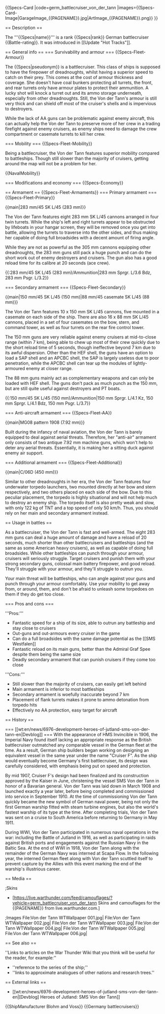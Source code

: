 {{Specs-Card
|code=germ_battlecruiser_von_der_tann
|images={{Specs-Card-Image|GarageImage_{{PAGENAME}}.jpg|ArtImage_{{PAGENAME}}.png}}
}}

== Description ==
<!-- ''In the first part of the description, cover the history of the ship's creation and military application. In the second part, tell the reader about using this ship in the game. Add a screenshot: if a beginner player has a hard time remembering vehicles by name, a picture will help them identify the ship in question.'' -->
The '''{{Specs|name}}''' is a rank {{Specs|rank}} German battlecruiser {{Battle-rating}}. It was introduced in [[Update "Hot Tracks"]].

== General info ==
=== Survivability and armour ===
{{Specs-Fleet-Armour}}
<!-- ''Talk about the vehicle's armour. Note the most well-defended and most vulnerable zones, e.g. the ammo magazine. Evaluate the composition of components and assemblies responsible for movement and manoeuvrability. Evaluate the survivability of the primary and secondary armaments separately. Don't forget to mention the size of the crew, which plays an important role in fleet mechanics. Save tips on preserving survivability for the "Usage in battles" section. If necessary, use a graphical template to show the most well-protected or most vulnerable points in the armour.'' -->
The {{Specs|pseudonym}} is a battlecruiser. This class of ships is supposed to have the firepower of dreadnoughts, whilst having a superior speed to catch on their prey. This comes at the cost of armour thickness and coverage. She doesn't have coal bunkers protecting all turrets, the front, and rear turrets only have armour plates to protect their ammunition. A lucky shot will knock a turret out and its ammo storage underneath, especially from other dreadnoughts. Still, the Von der Tann's armour is still very thick and can shield off most of the cruiser's shells and is impervious to destroyers.

While the lack of AA guns can be problematic against enemy aircraft, this can actually help the Von der Tann to preserve more of her crew in a trading firefight against enemy cruisers, as enemy ships need to damage the crew compartment or casemate turrets to kill her crew.

=== Mobility ===
{{Specs-Fleet-Mobility}}
<!-- ''Write about the ship's mobility. Evaluate its power and manoeuvrability, rudder rerouting speed, stopping speed at full tilt, with its maximum forward and reverse speed.'' -->
Being a battlecruiser, the Von der Tann features superior mobility compared to battleships. Though still slower than the majority of cruisers, getting around the map will not be a problem for her.

{{NavalMobility}}

=== Modifications and economy ===
{{Specs-Economy}}

== Armament ==
{{Specs-Fleet-Armaments}}
=== Primary armament ===
{{Specs-Fleet-Primary}}
<!-- ''Provide information about the characteristics of the primary armament. Evaluate their efficacy in battle based on their reload speed, ballistics and the capacity of their shells. Add a link to the main article about the weapon: <code><nowiki>{{main|Weapon name (calibre)}}</nowiki></code>. Broadly describe the ammunition available for the primary armament, and provide recommendations on how to use it and which ammunition to choose.'' -->
{{main|283 mm/45 SK L/45 (283 mm)}}

The Von der Tann features eight 283 mm SK L/45 cannons arranged in four twin turrets. While the ship's left and right turrets appear to be obstructed by lifeboats in your hangar screen, they will be removed once you get into battle, allowing the turrets to traverse into the other sides, and thus making her capable of doing full broadsides with a decent amount of firing angle.

While they are not as powerful as the 305 mm cannons equipping other dreadnoughts, the 283 mm guns still pack a huge punch and can do the short work out of enemy destroyers and cruisers. The gun also has a good reload time for its calibre at 20 seconds (ace crew).

{{:283 mm/45 SK L/45 (283 mm)/Ammunition|283 mm Sprgr. L/3.6 Bdz, 283 mm Psgr. L/3.2}}

=== Secondary armament ===
{{Specs-Fleet-Secondary}}
<!-- ''Some ships are fitted with weapons of various calibres. Secondary armaments are defined as weapons chosen with the control <code>Select secondary weapon</code>. Evaluate the secondary armaments and give advice on how to use them. Describe the ammunition available for the secondary armament. Provide recommendations on how to use them and which ammunition to choose. Remember that any anti-air armament, even heavy calibre weapons, belong in the next section. If there is no secondary armament, remove this section.'' -->
{{main|150 mm/45 SK L/45 (150 mm)|88 mm/45 casemate SK L/45 (88 mm)}}

The Von der Tann features 10 х 150 mm SK L/45 cannons, five mounted in a casemate on each side of the ship. There are also 16 х 88 mm SK L/45 cannons, placed in a set of four casemates on the bow, stern, and command tower, as well as four turrets on the rear fire control tower.

The 150 mm guns are very reliable against enemy cruisers at mid-to-close range (within 7 km), being able to chew up most of their crew quickly due to the short reload time of 5 seconds, though ineffective beyond 7 km due to its awful dispersion. Other than the HEF shell, the guns have an option to load a SAP shell and an APCBC shell, the SAP is largely useless due to poor penetration, while the APCBC shell can tear up the modules of lightly-armoured enemy at closer range.

The 88 mm guns mainly act as complementary weapons and can only be loaded with HEF shell. The guns don't pack as much punch as the 150 mm, but are still quite useful against destroyers and PT boats.

{{:150 mm/45 SK L/45 (150 mm)/Ammunition|150 mm Sprgr. L/4.1 Kz, 150 mm Sprgr. L/4.1 Bdz, 150 mm Psgr. L/3.7}}

=== Anti-aircraft armament ===
{{Specs-Fleet-AA}}
<!-- ''An important part of the ship's armament responsible for air defence. Anti-aircraft armament is defined by the weapon chosen with the control <code>Select anti-aircraft weapons</code>. Talk about the ship's anti-air cannons and machine guns, the number of guns and their positions, their effective range, and about their overall effectiveness – including against surface targets. If there are no anti-aircraft armaments, remove this section.'' -->
{{main|MG08 pattern 1908 (7.92 mm)}}

Built during the infancy of naval aviation, the Von der Tann is barely equipped to deal against aerial threats. Therefore, her "anti-air" armament only consists of two antique 7.92 mm machine guns, which won't help to deter any aerial threats. Essentially, it is making her a sitting duck against enemy air support.

=== Additional armament ===
{{Specs-Fleet-Additional}}
<!-- ''Describe the available additional armaments of the ship: depth charges, mines, torpedoes. Talk about their positions, available ammunition and launch features such as dead zones of torpedoes. If there is no additional armament, remove this section.'' -->
{{main|C/06D (450 mm)}}

Similar to other dreadnoughts in her era, the Von der Tann features four underwater torpedo launchers, two mounted directly at her bow and stern respectively, and two others placed on each side of the bow. Due to this peculiar placement, the torpedo is highly situational and will not help much to destroy an enemy ship. The torpedo itself is also pretty weak and slow, with only 122 kg of TNT and a top speed of only 50 km/h. Thus, you should rely on her main and secondary armament instead.

== Usage in battles ==
<!-- ''Describe the technique of using this ship, the characteristics of her use in a team and tips on strategy. Abstain from writing an entire guide – don't try to provide a single point of view, but give the reader food for thought. Talk about the most dangerous opponents for this vehicle and provide recommendations on fighting them. If necessary, note the specifics of playing with this vehicle in various modes (AB, RB, SB).'' -->
As a battlecruiser, the Von der Tann is fast and well-armed. The eight 283 mm guns can deal a huge amount of damage and have a reload of 20 seconds, much shorter than other battlecruisers and battleships (and the same as some American heavy cruisers), as well as capable of doing full broadsides. While other battleships can punch through your armour, cruisers will seriously struggle. Target cruisers and punish them with your strong secondary guns, colossal main battery firepower, and good reload. They'll struggle with your armour, and they'll struggle to outrun you.

Your main threat will be battleships, who can angle against your guns and punch through your armour comfortably. Use your mobility to get away from, or around, them, and don't be afraid to unleash some torpedoes on them if they do get too close.

=== Pros and cons ===
<!-- ''Summarise and briefly evaluate the vehicle in terms of its characteristics and combat effectiveness. Mark its pros and cons in the bulleted list. Try not to use more than 6 points for each of the characteristics. Avoid using categorical definitions such as "bad", "good" and the like - use substitutions with softer forms such as "inadequate" and "effective".'' -->

'''Pros:'''

* Fantastic speed for a ship of its size, able to outrun any battleship and stay close to cruisers
* Out-guns and out-armours every cruiser in the game
* Can do a full broadsides with the same damage potential as the [[SMS Westfalen]]
* Fantastic reload on its main guns, better than the Admiral Graf Spee despite them being the same size
* Deadly secondary armament that can punish cruisers if they come too close

'''Cons:'''

* Still slower than the majority of cruisers, can easily get left behind
* Main armament is inferior to most battleships
* Secondary armament is woefully inaccurate beyond 7 km
* Placement of flank turrets makes it prone to ammo detonation from torpedo hits
* Effectively no AA protection, easy target for aircraft

== History ==
<!-- ''Describe the history of the creation and combat usage of the ship in more detail than in the introduction. If the historical reference turns out to be too long, take it to a separate article, taking a link to the article about the ship and adding a block "/History" (example: <nowiki>https://wiki.warthunder.com/(Ship-name)/History</nowiki>) and add a link to it here using the <code>main</code> template. Be sure to reference text and sources by using <code><nowiki><ref></ref></nowiki></code>, as well as adding them at the end of the article with <code><nowiki><references /></nowiki></code>. This section may also include the ship's dev blog entry (if applicable) and the in-game encyclopedia description (under <code><nowiki>=== In-game description ===</nowiki></code>, also if applicable).'' -->
=== [[wt:en/news/6976-development-heroes-of-jutland-sms-von-der-tann-en|Devblog]] ===
With the appearance of HMS Invincible in 1906, the Imperial Navy found itself lacking an appropriate response as the British battlecruiser outmatched any comparable vessel in the German fleet at the time. As a result, German ship builders began working on designing an equivalent vessel in the same year under the name "Cruiser F". As the ship would eventually become Germany's first battlecruiser, its design was carefully considered, with emphasis being put on speed and protection.

By mid 1907, Cruiser F's design had been finalized and its construction approved by the Kaiser in June, christening the vessel SMS Von der Tann in honor of a Bavarian general. Von der Tann was laid down in March 1908 and launched exactly a year later, before being completed and commissioned into service in September 1910. At the time of commissioning Von der Tann quickly became the new symbol of German naval power, being not only the first German warship fitted with steam turbine engines, but also the world's fastest warship of its type at the time. After completing trials, Von der Tann was sent on a cruise to South America before returning to Germany in May 1911.

During WWI, Von der Tann participated in numerous naval operations in the war: including the Battle of Jutland in 1916, as well as participating in raids against British ports and engagements against the Russian Navy in the Baltic Sea. At the end of WWI in 1918, Von der Tann along with the remainder of the German Navy was interned at Scapa Flow. In the following year, the interned German fleet along with Von der Tann scuttled itself to prevent capture by the Allies with this event marking the end of the warship's illustrious career.

== Media ==
<!-- ''Excellent additions to the article would be video guides, screenshots from the game, and photos.'' -->

;Skins

* [https://live.warthunder.com/feed/camouflages/?vehicle=germ_battlecruiser_von_der_tann Skins and camouflages for the {{PAGENAME}} from live.warthunder.com.]

;Images
<gallery mode="packed" caption="SMS Von der Tann Devblog Images" heights="150">
File:Von der Tann WTWallpaper 001.jpg|
File:Von der Tann WTWallpaper 002.jpg|
File:Von der Tann WTWallpaper 003.jpg|
File:Von der Tann WTWallpaper 004.jpg|
File:Von der Tann WTWallpaper 005.jpg|
File:Von der Tann WTWallpaper 006.jpg|
</gallery>

== See also ==
<!-- ''Links to articles on the War Thunder Wiki that you think will be useful for the reader, for example:''
* ''reference to the series of the ship;''
* ''links to approximate analogues of other nations and research trees.'' -->
''Links to articles on the War Thunder Wiki that you think will be useful for the reader, for example:''

* ''reference to the series of the ship;''
* ''links to approximate analogues of other nations and research trees.''

== External links ==
<!-- ''Paste links to sources and external resources, such as:''
* ''topic on the official game forum;''
* ''other literature.'' -->

* [[wt:en/news/6976-development-heroes-of-jutland-sms-von-der-tann-en|[Devblog] Heroes of Jutland: SMS Von der Tann]]

{{ShipManufacturer Blohm and Voss}}
{{Germany battlecruisers}}
